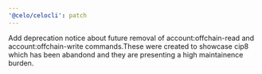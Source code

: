 ```yaml
---
'@celo/celocli': patch
---
```


Add deprecation notice about future removal of account:offchain-read and account:offchain-write commands.These were created to showcase cip8 which has been abandond and they are presenting a high maintainence burden.
